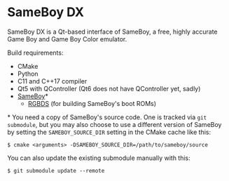 # SameBoy DX

SameBoy DX is a Qt-based interface of SameBoy, a free, highly accurate Game
Boy and Game Boy Color emulator.

Build requirements:
* CMake
* Python
* C11 and C++17 compiler
* Qt5 with QController (Qt6 does not have QController yet, sadly)
* [SameBoy]\*
    * [RGBDS] (for building SameBoy's boot ROMs)

[SameBoy]: https://github.com/LIJI32/SameBoy
[RGBDS]:   https://github.com/gbdev/rgbds

\* You need a copy of SameBoy's source code. One is tracked via `git submodule`,
   but you may also choose to use a different version of SameBoy by setting the
   `SAMEBOY_SOURCE_DIR` setting in the CMake cache like this:
   
   `$ cmake <arguments> -DSAMEBOY_SOURCE_DIR=/path/to/sameboy/source`

   You can also update the existing submodule manually with this:
   
   `$ git submodule update --remote`
